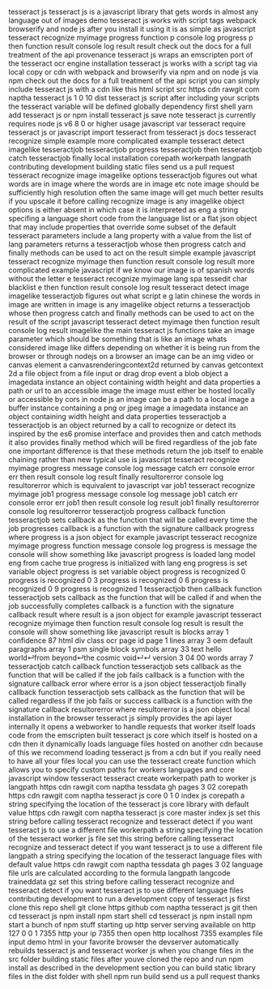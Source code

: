 tesseract js tesseract js is a javascript library that gets words in almost any language out of images demo tesseract js works with script tags webpack browserify and node js after you install it using it is as simple as javascript tesseract recognize myimage progress function p console log progress p then function result console log result result check out the docs for a full treatment of the api provenance tesseract js wraps an emscripten port of the tesseract ocr engine installation tesseract js works with a script tag via local copy or cdn with webpack and browserify via npm and on node js via npm check out the docs for a full treatment of the api script you can simply include tesseract js with a cdn like this html script src https cdn rawgit com naptha tesseract js 1 0 10 dist tesseract js script after including your scripts the tesseract variable will be defined globally dependency first shell yarn add tesseract js or npm install tesseract js save note tesseract js currently requires node js v6 8 0 or higher usage javascript var tesseract require tesseract js or javascript import tesseract from tesseract js docs tesseract recognize simple example more complicated example tesseract detect imagelike tesseractjob tesseractjob progress tesseractjob then tesseractjob catch tesseractjob finally local installation corepath workerpath langpath contributing development building static files send us a pull request tesseract recognize image imagelike options tesseractjob figures out what words are in image where the words are in image etc note image should be sufficiently high resolution often the same image will get much better results if you upscale it before calling recognize image is any imagelike object options is either absent in which case it is interpreted as eng a string specifing a language short code from the language list or a flat json object that may include properties that override some subset of the default tesseract parameters include a lang property with a value from the list of lang parameters returns a tesseractjob whose then progress catch and finally methods can be used to act on the result simple example javascript tesseract recognize myimage then function result console log result more complicated example javascript if we know our image is of spanish words without the letter e tesseract recognize myimage lang spa tessedit char blacklist e then function result console log result tesseract detect image imagelike tesseractjob figures out what script e g latin chinese the words in image are written in image is any imagelike object returns a tesseractjob whose then progress catch and finally methods can be used to act on the result of the script javascript tesseract detect myimage then function result console log result imagelike the main tesseract js functions take an image parameter which should be something that is like an image whats considered image like differs depending on whether it is being run from the browser or through nodejs on a browser an image can be an img video or canvas element a canvasrenderingcontext2d returned by canvas getcontext 2d a file object from a file input or drag drop event a blob object a imagedata instance an object containing width height and data properties a path or url to an accessible image the image must either be hosted locally or accessible by cors in node js an image can be a path to a local image a buffer instance containing a png or jpeg image a imagedata instance an object containing width height and data properties tesseractjob a tesseractjob is an object returned by a call to recognize or detect its inspired by the es6 promise interface and provides then and catch methods it also provides finally method which will be fired regardless of the job fate one important difference is that these methods return the job itself to enable chaining rather than new typical use is javascript tesseract recognize myimage progress message console log message catch err console error err then result console log result finally resultorerror console log resultorerror which is equivalent to javascript var job1 tesseract recognize myimage job1 progress message console log message job1 catch err console error err job1 then result console log result job1 finally resultorerror console log resultorerror tesseractjob progress callback function tesseractjob sets callback as the function that will be called every time the job progresses callback is a function with the signature callback progress where progress is a json object for example javascript tesseract recognize myimage progress function message console log progress is message the console will show something like javascript progress is loaded lang model eng from cache true progress is initialized with lang eng progress is set variable object progress is set variable object progress is recognized 0 progress is recognized 0 3 progress is recognized 0 6 progress is recognized 0 9 progress is recognized 1 tesseractjob then callback function tesseractjob sets callback as the function that will be called if and when the job successfully completes callback is a function with the signature callback result where result is a json object for example javascript tesseract recognize myimage then function result console log result is result the console will show something like javascript result is blocks array 1 confidence 87 html div class ocr page id page 1 lines array 3 oem default paragraphs array 1 psm single block symbols array 33 text hello world↵from beyond↵the cosmic void↵↵ version 3 04 00 words array 7 tesseractjob catch callback function tesseractjob sets callback as the function that will be called if the job fails callback is a function with the signature callback error where error is a json object tesseractjob finally callback function tesseractjob sets callback as the function that will be called regardless if the job fails or success callback is a function with the signature callback resultorerror where resultorerror is a json object local installation in the browser tesseract js simply provides the api layer internally it opens a webworker to handle requests that worker itself loads code from the emscripten built tesseract js core which itself is hosted on a cdn then it dynamically loads language files hosted on another cdn because of this we recommend loading tesseract js from a cdn but if you really need to have all your files local you can use the tesseract create function which allows you to specify custom paths for workers languages and core javascript window tesseract tesseract create workerpath path to worker js langpath https cdn rawgit com naptha tessdata gh pages 3 02 corepath https cdn rawgit com naptha tesseract js core 0 1 0 index js corepath a string specifying the location of the tesseract js core library with default value https cdn rawgit com naptha tesseract js core master index js set this string before calling tesseract recognize and tesseract detect if you want tesseract js to use a different file workerpath a string specifying the location of the tesseract worker js file set this string before calling tesseract recognize and tesseract detect if you want tesseract js to use a different file langpath a string specifying the location of the tesseract language files with default value https cdn rawgit com naptha tessdata gh pages 3 02 language file urls are calculated according to the formula langpath langcode traineddata gz set this string before calling tesseract recognize and tesseract detect if you want tesseract js to use different language files contributing development to run a development copy of tesseract js first clone this repo shell git clone https github com naptha tesseract js git then cd tesseract js npm install npm start shell cd tesseract js npm install npm start a bunch of npm stuff starting up http server serving available on http 127 0 0 1 7355 http your ip 7355 then open http localhost 7355 examples file input demo html in your favorite browser the devserver automatically rebuilds tesseract js and tesseract worker js when you change files in the src folder building static files after youve cloned the repo and run npm install as described in the development section you can build static library files in the dist folder with shell npm run build send us a pull request thanks